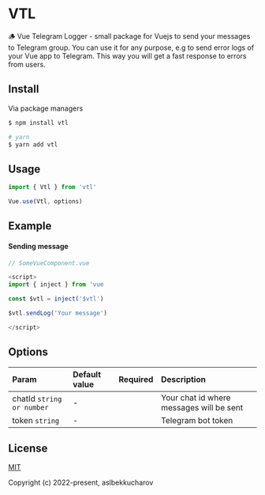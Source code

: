# VTL
🪵 Vue Telegram Logger - small package for Vuejs to send your messages to Telegram group. You can use it for any purpose, e.g to send error logs of your Vue app to Telegram. This way you will get a fast response to errors from users.

## Install

Via package managers
```sh
$ npm install vtl

# yarn
$ yarn add vtl
```

## Usage

```js
import { Vtl } from 'vtl'

Vue.use(Vtl, options)

```

## Example

#### Sending message

```js
// SomeVueComponent.vue

<script>
import { inject } from 'vue

const $vtl = inject('$vtl')

$vtl.sendLog('Your message')

</script>
```

## Options
| Param                           | Default value | Required | Description                              |
|:--------------------------------|:--------------|:---------|:-----------------------------------------|
| chatId `string or number`        | -             |          | Your chat id where messages will be sent |
| token `string`                  | -             |          | Telegram bot token                       |

## License

[MIT](https://opensource.org/licenses/MIT)

Copyright (c) 2022-present, aslbekkucharov
